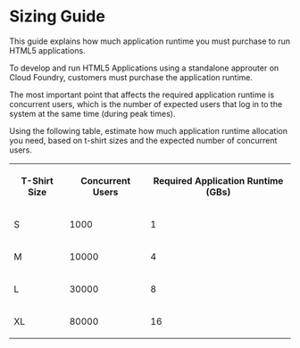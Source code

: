 <!-- loio7f07a54e4ea14ec389b17796287d81bc -->

# Sizing Guide

This guide explains how much application runtime you must purchase to run HTML5 applications.

To develop and run HTML5 Applications using a standalone approuter on Cloud Foundry, customers must purchase the application runtime.

The most important point that affects the required application runtime is concurrent users, which is the number of expected users that log in to the system at the same time \(during peak times\).

Using the following table, estimate how much application runtime allocation you need, based on t-shirt sizes and the expected number of concurrent users.


<table>
<tr>
<th valign="top">

T-Shirt Size

</th>
<th valign="top">

Concurrent Users

</th>
<th valign="top">

Required Application Runtime \(GBs\)

</th>
</tr>
<tr>
<td valign="top">

S

</td>
<td valign="top">

1000

</td>
<td valign="top">

1

</td>
</tr>
<tr>
<td valign="top">

M

</td>
<td valign="top">

10000

</td>
<td valign="top">

4

</td>
</tr>
<tr>
<td valign="top">

L

</td>
<td valign="top">

30000

</td>
<td valign="top">

8

</td>
</tr>
<tr>
<td valign="top">

XL

</td>
<td valign="top">

80000

</td>
<td valign="top">

16

</td>
</tr>
</table>

